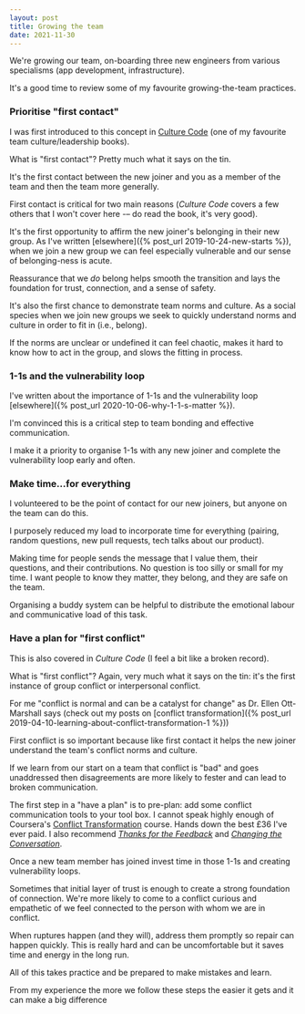 ```yaml
---
layout: post
title: Growing the team
date: 2021-11-30
---
```


We're growing our team, on-boarding three new engineers from various specialisms (app development, infrastructure).

It's a good time to review some of my favourite growing-the-team practices.

### Prioritise "first contact"

I was first introduced to this concept in [Culture Code](https://www.goodreads.com/book/show/33517721-the-culture-code) (one of my favourite team culture/leadership books).

What is "first contact"? Pretty much what it says on the tin. 

It's the first contact between the new joiner and you as a member of the team and then the team more generally. 

First contact is critical for two main reasons (_Culture Code_ covers a few others that I won't cover here -– do read the book, it's very good).

It's the first opportunity to affirm the new joiner's belonging in their new group. As I've written [elsewhere]({% post_url 2019-10-24-new-starts %}), when we join a new group we can feel especially vulnerable and our sense of belonging-ness is acute. 

Reassurance that we _do_ belong helps smooth the transition and lays the foundation for trust, connection, and a sense of safety.

It's also the first chance to demonstrate team norms and culture. As a social species when we join new groups we seek to quickly understand norms and culture in order to fit in (i.e., belong). 

If the norms are unclear or undefined it can feel chaotic, makes it hard to know how to act in the group, and slows the fitting in process.

### 1-1s and the vulnerability loop

I've written about the importance of 1-1s and the vulnerability loop [elsewhere]({% post_url 2020-10-06-why-1-1-s-matter %}).

I'm convinced this is a critical step to team bonding and effective communication.

I make it a priority to organise 1-1s with any new joiner and complete the vulnerability loop early and often.

### Make time...for everything

I volunteered to be the point of contact for our new joiners, but anyone on the team can do this.

I purposely reduced my load to incorporate time for everything (pairing, random questions, new pull requests, tech talks about our product).

Making time for people sends the message that I value them, their questions, and their contributions. No question is too silly or small for my time. I want people to know they matter, they belong, and they are safe on the team.

Organising a buddy system can be helpful to distribute the emotional labour and communicative load of this task.

### Have a plan for "first conflict"

This is also covered in _Culture Code_ (I feel a bit like a broken record).

What is "first conflict"? Again, very much what it says on the tin: it's the first instance of group conflict or interpersonal conflict.

For me "conflict is normal and can be a catalyst for change" as Dr. Ellen Ott-Marshall says (check out my posts on [conflict transformation]({% post_url 2019-04-10-learning-about-conflict-transformation-1 %}))

First conflict is so important because like first contact it helps the new joiner understand the team's conflict norms and culture. 

If we learn from our start on a team that conflict is "bad" and goes unaddressed then disagreements are more likely to fester and can lead to broken communication.

The first step in a "have a plan" is to pre-plan: add some conflict communication tools to your tool box. I cannot speak highly enough of Coursera's [Conflict Transformation](https://www.coursera.org/learn/conflict-transformation) course. Hands down the best £36 I've ever paid. I also recommend [_Thanks for the Feedback_](https://www.penguinrandomhouse.com/books/313485/thanks-for-the-feedback-by-douglas-stone-and-sheila-heen/) and [_Changing the Conversation_](https://www.penguinrandomhouse.com/books/317317/changing-the-conversation-by-dana-caspersen/).

Once a new team member has joined invest time in those 1-1s and creating vulnerability loops. 

Sometimes that initial layer of trust is enough to create a strong foundation of connection. We're more likely to come to a conflict curious and empathetic of we feel connected to the person with whom we are in conflict. 

When ruptures happen (and they will), address them promptly so repair can happen quickly. This is really hard and can be uncomfortable but it saves time and energy in the long run. 

All of this takes practice and be prepared to make mistakes and learn. 

From my experience the more we follow these steps the easier it gets and it can make a big difference
